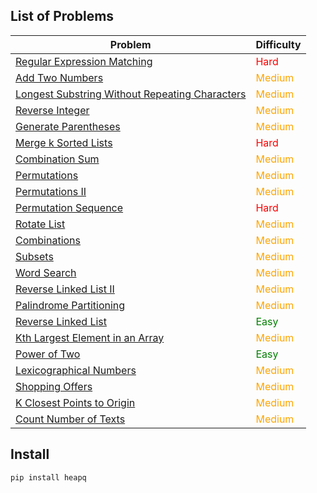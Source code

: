 ## List of Problems

| Problem                                                                                                   | Difficulty                               |
| --------------------------------------------------------------------------------------------------------- | ---------------------------------------- |
| [Regular Expression Matching](/Regular%20Expression%20Matching/)                                          | <span style="color:red">Hard</span>      |
| [Add Two Numbers](Add%20Two%20Numbers/)                                                                   | <span style="color:orange">Medium</span> |
| [Longest Substring Without Repeating Characters](Longest%20Substring%20Without%20Repeating%20Characters/) | <span style="color:orange">Medium</span> |
| [Reverse Integer](Reverse%20Integer/)                                                                     | <span style="color:orange">Medium</span> |
| [Generate Parentheses](Generate%20Parentheses/)                                                           | <span style="color:orange">Medium</span> |
| [Merge k Sorted Lists](Merge%20k%20Sorted%20Lists/)                                                       | <span style="color:red">Hard</span>      |
| [Combination Sum](Combination%20Sum/)                                                                     | <span style="color:orange">Medium</span> |
| [Permutations](Permutations/)                                                                             | <span style="color:orange">Medium</span> |
| [Permutations II](Permutations%20II/)                                                                     | <span style="color:orange">Medium</span> |
| [Permutation Sequence](Permutation%20Sequence/)                                                           | <span style="color:red">Hard</span>      |
| [Rotate List](Rotate%20List/)                                                                             | <span style="color:orange">Medium</span> |
| [Combinations](Combinations/)                                                                             | <span style="color:orange">Medium</span> |
| [Subsets](Subsets/)                                                                                       | <span style="color:orange">Medium</span> |
| [Word Search](Word%20Search/)                                                                             | <span style="color:orange">Medium</span> |
| [Reverse Linked List II](Reverse%20Linked%20List%20II/)                                                   | <span style="color:orange">Medium</span> |
| [Palindrome Partitioning](Panlidrome%20Partitioning/)                                                     | <span style="color:orange">Medium</span> |
| [Reverse Linked List](Reverse%20Linked%20List/)                                                           | <span style="color:green">Easy</span>    |
| [Kth Largest Element in an Array](Kth%20Largest%20Element%20in%20an%20Array/)                             | <span style="color:orange">Medium</span> |
| [Power of Two](Power%20of%20Two/)                                                                         | <span style="color:green">Easy</span>    |
| [Lexicographical Numbers](Lexicographical%20Numbers/)                                                     | <span style="color:orange">Medium</span> |
| [Shopping Offers](Shopping%20Offer/)                                                                      | <span style="color:orange">Medium</span> |
| [K Closest Points to Origin](K%20Closest%20Points%20to%20Origin/)                                         | <span style="color:orange">Medium</span> |
| [Count Number of Texts](Count%20Number%20of%20Texts/)                                                     | <span style="color:orange">Medium</span> |

## Install

```bash
pip install heapq
```
